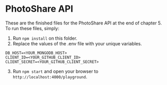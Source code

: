 PhotoShare API
===========
These are the finished files for the PhotoShare API at the end of chapter 5. To run these files, simply:

1. Run `npm install` on this folder.
2. Replace the values of the .env file with your unique variables.

```
DB_HOST=<YOUR_MONGODB_HOST>
CLIENT_ID=<YOUR_GITHUB_CLIENT_ID>
CLIENT_SECRET=<YOUR_GITHUB_CLIENT_SECRET>
```
3. Run `npm start` and open your browser to `http://localhost:4000/playground`.